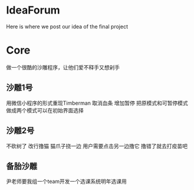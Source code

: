 # IdeaForum
Here is where we post our idea of the final project
# Core
做一个很酷的沙雕程序，让他们爱不释手又想剁手
## 沙雕1号
用微信小程序的形式重现Timberman
取消血条
增加暂停
把原模式和可暂停模式做成两个模式可以在初始界面选择
## 沙雕2号
不砍树了 改行撸猫
猫爪子挠一边 用户需要点击另一边撸它
撸错了就去打疫苗吧
## 备胎沙雕
尹老师要我组一个team开发一个选课系统明年选课用
